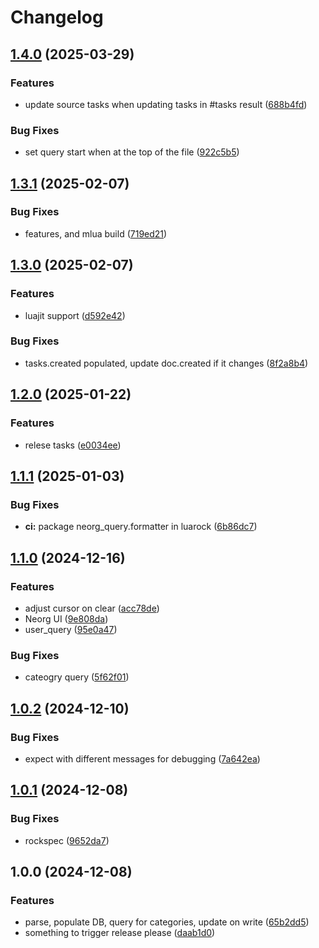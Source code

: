 # Changelog

## [1.4.0](https://github.com/benlubas/neorg-query/compare/v1.3.1...v1.4.0) (2025-03-29)


### Features

* update source tasks when updating tasks in #tasks result ([688b4fd](https://github.com/benlubas/neorg-query/commit/688b4fd5582bc4994768aa567007727df01e0ce4))


### Bug Fixes

* set query start when at the top of the file ([922c5b5](https://github.com/benlubas/neorg-query/commit/922c5b555a46d3e1318e6893a8b16552490486a4))

## [1.3.1](https://github.com/benlubas/neorg-query/compare/v1.3.0...v1.3.1) (2025-02-07)


### Bug Fixes

* features, and mlua build ([719ed21](https://github.com/benlubas/neorg-query/commit/719ed2169de75f52976ce1dabd826aca571bb893))

## [1.3.0](https://github.com/benlubas/neorg-query/compare/v1.2.0...v1.3.0) (2025-02-07)


### Features

* luajit support ([d592e42](https://github.com/benlubas/neorg-query/commit/d592e42e254ec2a7614577e7651e41a87c7f50ce))


### Bug Fixes

* tasks.created populated, update doc.created if it changes ([8f2a8b4](https://github.com/benlubas/neorg-query/commit/8f2a8b4b99326ef8cbe48b36b7dba4885aea4f2f))

## [1.2.0](https://github.com/benlubas/neorg-query/compare/v1.1.1...v1.2.0) (2025-01-22)


### Features

* relese tasks ([e0034ee](https://github.com/benlubas/neorg-query/commit/e0034ee95b73d0f6421e12480e8a23d3c4bfb2d1))

## [1.1.1](https://github.com/benlubas/neorg-query/compare/v1.1.0...v1.1.1) (2025-01-03)


### Bug Fixes

* **ci:** package neorg_query.formatter in luarock ([6b86dc7](https://github.com/benlubas/neorg-query/commit/6b86dc7c3077a0384b9853f48e8e1cdcb4fa5aaf))

## [1.1.0](https://github.com/benlubas/neorg-query/compare/v1.0.2...v1.1.0) (2024-12-16)


### Features

* adjust cursor on clear ([acc78de](https://github.com/benlubas/neorg-query/commit/acc78de3a9762b1f972486b75c28fb06acff5941))
* Neorg UI ([9e808da](https://github.com/benlubas/neorg-query/commit/9e808da5984b4e297332586b53bae96622d90e6c))
* user_query ([95e0a47](https://github.com/benlubas/neorg-query/commit/95e0a4744c255ad9351106031411db36100c2097))


### Bug Fixes

* cateogry query ([5f62f01](https://github.com/benlubas/neorg-query/commit/5f62f01610072fdda2d2c4c61488db63e7556177))

## [1.0.2](https://github.com/benlubas/neorg-query/compare/v1.0.1...v1.0.2) (2024-12-10)


### Bug Fixes

* expect with different messages for debugging ([7a642ea](https://github.com/benlubas/neorg-query/commit/7a642ea1fe4a5e0c08cfa35f381f0bbe5f225198))

## [1.0.1](https://github.com/benlubas/neorg-query/compare/v1.0.0...v1.0.1) (2024-12-08)


### Bug Fixes

* rockspec ([9652da7](https://github.com/benlubas/neorg-query/commit/9652da7f38148152f211dbf975f95065cb46ce64))

## 1.0.0 (2024-12-08)


### Features

* parse, populate DB, query for categories, update on write ([65b2dd5](https://github.com/benlubas/neorg-query/commit/65b2dd53cdb39e6ec7746cc7b01556f653db7ddf))
* something to trigger release please ([daab1d0](https://github.com/benlubas/neorg-query/commit/daab1d09db9a302cf84eef7bc553651448c976da))

